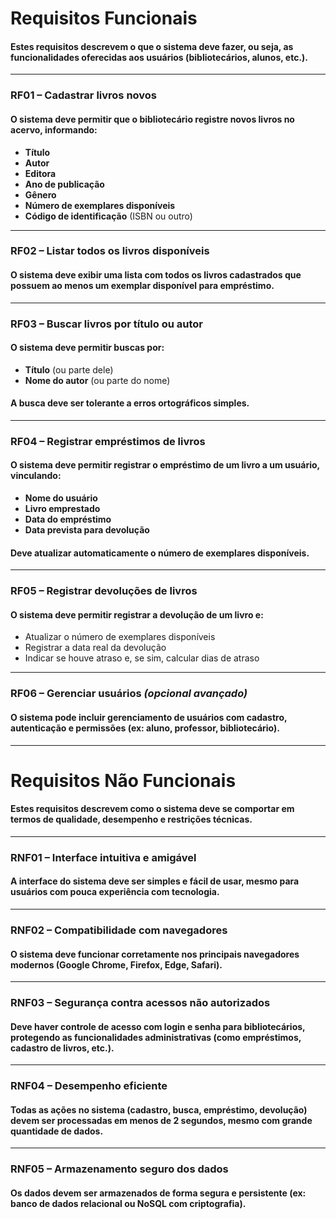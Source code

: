 # Requisitos Funcionais
#### Estes requisitos descrevem o que o sistema deve fazer, ou seja, as funcionalidades oferecidas aos usuários (bibliotecários, alunos, etc.).
---
### RF01 – Cadastrar livros novos
#### O sistema deve permitir que o bibliotecário registre novos livros no acervo, informando:
- **Título**
- **Autor**
- **Editora**
- **Ano de publicação**
- **Gênero**
- **Número de exemplares disponíveis**
- **Código de identificação** (ISBN ou outro)
---
### RF02 – Listar todos os livros disponíveis
#### O sistema deve exibir uma lista com todos os livros cadastrados que possuem ao menos um exemplar disponível para empréstimo.
---
### RF03 – Buscar livros por título ou autor
#### O sistema deve permitir buscas por:
- **Título** (ou parte dele)
- **Nome do autor** (ou parte do nome)
#### A busca deve ser tolerante a erros ortográficos simples.
---
### RF04 – Registrar empréstimos de livros
#### O sistema deve permitir registrar o empréstimo de um livro a um usuário, vinculando:
- **Nome do usuário**
- **Livro emprestado**
- **Data do empréstimo**
- **Data prevista para devolução**
#### Deve atualizar automaticamente o número de exemplares disponíveis.
---
### RF05 – Registrar devoluções de livros
#### O sistema deve permitir registrar a devolução de um livro e:
- Atualizar o número de exemplares disponíveis
- Registrar a data real da devolução
- Indicar se houve atraso e, se sim, calcular dias de atraso
---
### RF06 – Gerenciar usuários *(opcional avançado)*

#### O sistema pode incluir gerenciamento de usuários com cadastro, autenticação e permissões (ex: aluno, professor, bibliotecário).
---
# Requisitos Não Funcionais
#### Estes requisitos descrevem como o sistema deve se comportar em termos de qualidade, desempenho e restrições técnicas.
---
### RNF01 – Interface intuitiva e amigável
#### A interface do sistema deve ser simples e fácil de usar, mesmo para usuários com pouca experiência com tecnologia.
---
### RNF02 – Compatibilidade com navegadores
#### O sistema deve funcionar corretamente nos principais navegadores modernos (Google Chrome, Firefox, Edge, Safari).
---
### RNF03 – Segurança contra acessos não autorizados
#### Deve haver controle de acesso com login e senha para bibliotecários, protegendo as funcionalidades administrativas (como empréstimos, cadastro de livros, etc.).
---
### RNF04 – Desempenho eficiente
#### Todas as ações no sistema (cadastro, busca, empréstimo, devolução) devem ser processadas em menos de 2 segundos, mesmo com grande quantidade de dados.
---
### RNF05 – Armazenamento seguro dos dados
#### Os dados devem ser armazenados de forma segura e persistente (ex: banco de dados relacional ou NoSQL com criptografia).